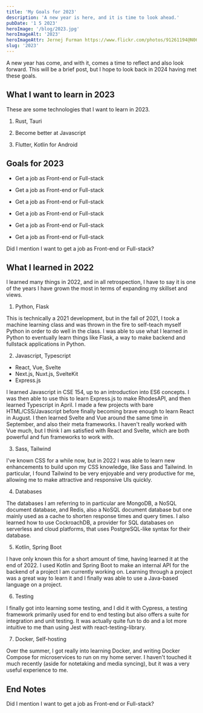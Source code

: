 ```yaml
---
title: 'My Goals for 2023'
description: 'A new year is here, and it is time to look ahead.'
pubDate: '1 5 2023'
heroImage: '/blog/2023.jpg'
heroImageAlt: '2023'
heroImageAttr: Jernej Furman https://www.flickr.com/photos/91261194@N06/49737922987
slug: '2023'
---
```


A new year has come, and with it, comes a time to reflect and also look forward. This will be a brief post, but I hope to look back in 2024 having met these goals.

## What I want to learn in 2023

These are some technologies that I want to learn in 2023.

1. Rust, Tauri

2. Become better at Javascript

3. Flutter, Kotlin for Android

## Goals for 2023

- Get a job as Front-end or Full-stack

- Get a job as Front-end or Full-stack

- Get a job as Front-end or Full-stack

- Get a job as Front-end or Full-stack

- Get a job as Front-end or Full-stack

- Get a job as Front-end or Full-stack

Did I mention I want to get a job as Front-end or Full-stack?

## What I learned in 2022

I learned many things in 2022, and in all retrospection, I have to say it is one of the years I have grown the most in terms of expanding my skillset and views.

1. Python, Flask

This is technically a 2021 development, but in the fall of 2021, I took a machine learning class and was thrown in the fire to self-teach myself Python in order to do well in the class. I was able to use what I learned in Python to eventually learn things like Flask, a way to make backend and fullstack applications in Python.

2. Javascript, Typescript

- React, Vue, Svelte
- Next.js, Nuxt.js, SvelteKit
- Express.js

I learned Javascript in CSE 154, up to an introduction into ES6 concepts. I was then able to use this to learn Express.js to make RhodesAPI, and then learned Typescript in April. I made a few projects with bare HTML/CSS/Javascript before finally becoming brave enough to learn React in August. I then learned Svelte and Vue around the same time in September, and also their meta frameworks. I haven't really worked with Vue much, but I think I am satisfied with React and Svelte, which are both powerful and fun frameworks to work with.

3. Sass, Tailwind

I've known CSS for a while now, but in 2022 I was able to learn new enhancements to build upon my CSS knowledge, like Sass and Tailwind. In particular, I found Tailwind to be very enjoyable and very productive for me, allowing me to make attractive and responsive UIs quickly.

4. Databases

The databases I am referring to in particular are MongoDB, a NoSQL document database, and Redis, also a NoSQL document database but one mainly used as a cache to shorten response times and query times. I also learned how to use CockroachDB, a provider for SQL databases on serverless and cloud platforms, that uses PostgreSQL-like syntax for their database.

5. Kotlin, Spring Boot

I have only known this for a short amount of time, having learned it at the end of 2022. I used Kotlin and Spring Boot to make an internal API for the backend of a project I am currently working on. Learning through a project was a great way to learn it and I finally was able to use a Java-based language on a project.

6. Testing

I finally got into learning some testing, and I did it with Cypress, a testing framework primarily used for end to end testing but also offers a suite for integration and unit testing. It was actually quite fun to do and a lot more intuitive to me than using Jest with react-testing-library.

7. Docker, Self-hosting

Over the summer, I got really into learning Docker, and writing Docker Compose for microservices to run on my home server. I haven't touched it much recently (aside for notetaking and media syncing), but it was a very useful experience to me.

## End Notes

Did I mention I want to get a job as Front-end or Full-stack?